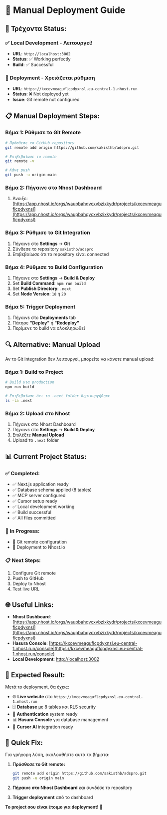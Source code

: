 # 🚀 Manual Deployment Guide

## 🔧 **Τρέχοντα Status:**

### ✅ **Local Development** - Λειτουργεί!
- **URL**: `http://localhost:3002`
- **Status**: ✅ Working perfectly
- **Build**: ✅ Successful

### 🔄 **Deployment** - Χρειάζεται ρύθμιση
- **URL**: `https://kxcevmeaguflcpdyxnsl.eu-central-1.nhost.run`
- **Status**: ❌ Not deployed yet
- **Issue**: Git remote not configured

## 📋 **Manual Deployment Steps:**

### Βήμα 1: Ρύθμισε το Git Remote
```bash
# Πρόσθεσε το GitHub repository
git remote add origin https://github.com/sakisthb/adspro.git

# Επιβεβαίωσε το remote
git remote -v

# Κάνε push
git push -u origin main
```

### Βήμα 2: Πήγαινε στο Nhost Dashboard
1. Άνοιξε: [https://app.nhost.io/orgs/waupbahqvcxvbzixkydr/projects/kxcevmeaguflcpdyxnsl](https://app.nhost.io/orgs/waupbahqvcxvbzixkydr/projects/kxcevmeaguflcpdyxnsl)

### Βήμα 3: Ρύθμισε το Git Integration
1. Πήγαινε στο **Settings** → **Git**
2. Σύνδεσε το repository `sakisthb/adspro`
3. Επιβεβαίωσε ότι το repository είναι connected

### Βήμα 4: Ρύθμισε το Build Configuration
1. Πήγαινε στο **Settings** → **Build & Deploy**
2. Set **Build Command**: `npm run build`
3. Set **Publish Directory**: `.next`
4. Set **Node Version**: `18` ή `20`

### Βήμα 5: Trigger Deployment
1. Πήγαινε στο **Deployments** tab
2. Πάτησε **"Deploy"** ή **"Redeploy"**
3. Περίμενε το build να ολοκληρωθεί

## 🔍 **Alternative: Manual Upload**

Αν το Git integration δεν λειτουργεί, μπορείτε να κάνετε manual upload:

### Βήμα 1: Build το Project
```bash
# Build για production
npm run build

# Επιβεβαίωσε ότι το .next folder δημιουργήθηκε
ls -la .next
```

### Βήμα 2: Upload στο Nhost
1. Πήγαινε στο Nhost Dashboard
2. Πήγαινε στο **Settings** → **Build & Deploy**
3. Επιλέξτε **Manual Upload**
4. Upload το `.next` folder

## 📊 **Current Project Status:**

### ✅ **Completed:**
- ✅ Next.js application ready
- ✅ Database schema applied (8 tables)
- ✅ MCP server configured
- ✅ Cursor setup ready
- ✅ Local development working
- ✅ Build successful
- ✅ All files committed

### 🔄 **In Progress:**
- 🔄 Git remote configuration
- 🔄 Deployment to Nhost.io

### 📋 **Next Steps:**
1. Configure Git remote
2. Push to GitHub
3. Deploy to Nhost
4. Test live URL

## 🌐 **Useful Links:**

- **Nhost Dashboard**: [https://app.nhost.io/orgs/waupbahqvcxvbzixkydr/projects/kxcevmeaguflcpdyxnsl](https://app.nhost.io/orgs/waupbahqvcxvbzixkydr/projects/kxcevmeaguflcpdyxnsl)
- **Hasura Console**: [https://kxcevmeaguflcpdyxnsl.eu-central-1.nhost.run/console](https://kxcevmeaguflcpdyxnsl.eu-central-1.nhost.run/console)
- **Local Development**: [http://localhost:3002](http://localhost:3002)

## 🎯 **Expected Result:**

Μετά το deployment, θα έχεις:
- 🌐 **Live website** στο `https://kxcevmeaguflcpdyxnsl.eu-central-1.nhost.run`
- 🗄️ **Database** με 8 tables και RLS security
- 🔐 **Authentication** system ready
- 📊 **Hasura Console** για database management
- 🎯 **Cursor AI** integration ready

## 🚨 **Quick Fix:**

Για γρήγορη λύση, ακολουθήστε αυτά τα βήματα:

1. **Πρόσθεσε το Git remote:**
   ```bash
   git remote add origin https://github.com/sakisthb/adspro.git
   git push -u origin main
   ```

2. **Πήγαινε στο Nhost Dashboard** και συνδέσε το repository

3. **Trigger deployment** από το dashboard

**Το project σου είναι έτοιμο για deployment!** 🚀 